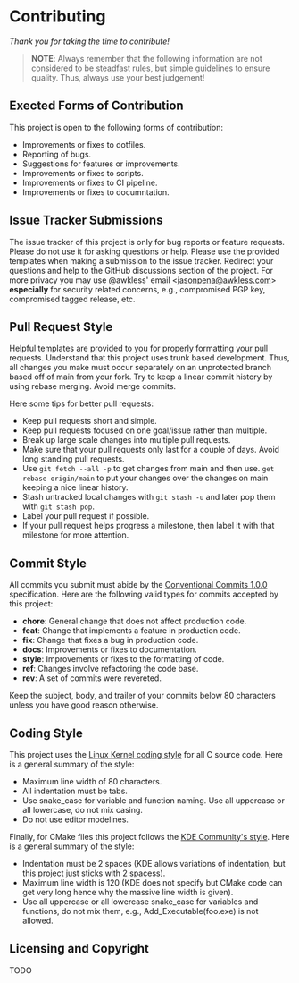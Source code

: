<!--
SPDX-FileCopyrightText: 2023 Jason Pena <jasonpena@awkless.com>
SPDX-License-Identifier: MIT
-->

# Contributing

_Thank you for taking the time to contribute!_

> __NOTE__: Always remember that the following information are not considered to
> be steadfast rules, but simple guidelines to ensure quality. Thus, always use
> your best judgement!

## Exected Forms of Contribution

This project is open to the following forms of contribution:

- Improvements or fixes to dotfiles.
- Reporting of bugs.
- Suggestions for features or improvements.
- Improvements or fixes to scripts.
- Improvements or fixes to CI pipeline.
- Improvements or fixes to documntation.

## Issue Tracker Submissions

The issue tracker of this project is only for bug reports or feature requests.
Please do not use it for asking questions or help. Please use the provided
templates when making a submission to the issue tracker. Redirect your questions
and help to the GitHub discussions section of the project. For more privacy you
may use @awkless' email \<<jasonpena@awkless.com>\> __especially__ for security
related concerns, e.g., compromised PGP key, compromised tagged release, etc.

## Pull Request Style

Helpful templates are provided to you for properly formatting your pull
requests. Understand that this project uses trunk based development. Thus, all
changes you make must occur separately on an unprotected branch based off of
main from your fork. Try to keep a linear commit history by using rebase
merging. Avoid merge commits.

Here some tips for better pull requests:

- Keep pull requests short and simple.
- Keep pull requests focused on one goal/issue rather than multiple.
- Break up large scale changes into multiple pull requests.
- Make sure that your pull requests only last for a couple of days. Avoid long
  standing pull requests.
- Use `git fetch --all -p` to get changes from main and then use.
  `get rebase origin/main` to put your changes over the changes on main keeping
  a nice linear history.
- Stash untracked local changes with `git stash -u` and later pop them with
  `git stash pop`.
- Label your pull request if possible.
- If your pull request helps progress a milestone, then label it with that
  milestone for more attention.

## Commit Style

All commits you submit must abide by the [Conventional Commits 1.0.0][cc1.0.0]
specification. Here are the following valid types for commits accepted by this
project:

- __chore__: General change that does not affect production code.
- __feat__: Change that implements a feature in production code.
- __fix__: Change that fixes a bug in production code.
- __docs__: Improvements or fixes to documentation.
- __style__: Improvements or fixes to the formatting of code.
- __ref__: Changes involve refactoring the code base.
- __rev__: A set of commits were revereted.

Keep the subject, body, and trailer of your commits below 80 characters unless
you have good reason otherwise.

## Coding Style

This project uses the [Linux Kernel coding style][linux-style] for all C
source code. Here is a general summary of the style:

- Maximum line width of 80 characters.
- All indentation must be tabs.
- Use snake\_case for variable and function naming. Use all uppercase or all
  lowercase, do not mix casing.
- Do not use editor modelines.

Finally, for CMake files this project follows the
[KDE Community's style][cmake-style]. Here is a general summary of the
style:

- Indentation must be 2 spaces (KDE allows variations of indentation, but this
  project just sticks with 2 spacess).
- Maximum line width is 120 (KDE does not specify but CMake code can get very
  long hence why the massive line width is given).
- Use all uppercase or all lowercase snake\_case for variables and functions,
  do not mix them, e.g., Add\_Executable(foo.exe) is not allowed.

## Licensing and Copyright

TODO

[cc1.0.0]: https://www.conventionalcommits.org/en/v1.0.0/
[linux-style]: https://www.kernel.org/doc/html/v4.10/process/coding-style.html
[cmake-style]: https://community.kde.org/Policies/CMake_Coding_Style
